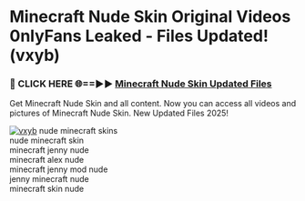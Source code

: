 # Minecraft Nude Skin Original Videos 0nlyFans Leaked - Files Updated! (vxyb)

<h3>🔴 CLICK HERE 🌐==►► <a href="https://tinyurl.com/yrmya6cz" rel="nofollow">Minecraft Nude Skin Updated Files</a></h3>

Get Minecraft Nude Skin and all content. Now you can access all videos and pictures of Minecraft Nude Skin. New Updated Files 2025!

[![vxyb](https://i.imgur.com/FMdXYCs.gif)](https://tinyurl.com/yrmya6cz)
nude minecraft skins<br>
nude minecraft skin<br>
minecraft jenny nude<br>
minecraft alex nude<br>
minecraft jenny mod nude<br>
jenny minecraft nude<br>
minecraft skin nude